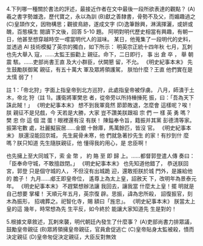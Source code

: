 

4.下列哪一種關於書法的評述，最接近作者在文中最後一段所欲表達的觀點？
(A)羲之書字勢雄逸，歷代寶之，永以為訓
(B)獻之善隸書，骨勢不及父，而媚趣過之
(C)皇頡作文，因物構思；觀彼鳥跡，遂成文字
(D)逸筆餘興，淋漓揮灑，或妍或醜，百態橫生
閱讀下文後，回答 5-10 題。
阿明對明代歷史相當有興趣，有朝一日，他甚至想穿越時空一嚐當明代人的滋味。
某日，他蒐集了一段明代的史料，並透過 AI 技術模擬了英宗的獨白，如下所示：
明英宗正統十四年秋
七月，瓦刺也先大舉入
寇，……太監王振勸上
親征。命下，二日即行，
事 出 倉 卒 ， 舉 朝 震
駭。……吏部尚書王直
及大小群臣，伏闕懇
留，不允。
《明史紀事本末》
先生鼓勵朕御駕
親征，有五十萬大
軍及眾將領護駕，
朕怕什麼？王直
他們實在是太懦
弱了！

註 1：「帝北狩」字面上指皇帝到北方巡狩，此處指皇帝被俘虜。
八月，師潰于土木，帝北
狩（註 1)。護衛將軍樊忠
者，從帝旁以所持棰捶死
振，曰：「吾為天下誅此賊！」
《明史紀事本末》
想不到我軍竟然
節節敗退，怎麼會
這樣呢？唉！朕
親征不是兒戲，今
天若是大勝，大家
豈不讚美朕跟祖
宗 們 一 樣 英 勇
嗎？
樊 忠 你 這 個 混
蛋！眼裡還有沒
有朕！
陳鎰奉令旨，籍振并其黨
彭德清等家。振第宅數
處，壯麗擬宸居……金銀
十餘庫，馬萬餘匹，皆沒
官。
《明史紀事本末》
朕還沒能回京城，
先生屍骨未寒，他
們就急著抄先生
的家！有抄到什
麼嗎？朕只知道
先生隨朕親征，他
懂得我的用心，是
忠臣啊！

也先擁上至大同城下，索
金 幣 ， 約 賂 至 即 歸
上。……都督郭登遣人傳
奏曰：「臣奉命守城，不敢擅啟閉。」
《明史紀事本末》
也先知道他錯了，
恭送朕回宮，郭登
只是個守城的人，
不但沒有出城跪
迎，還敢拒朕於城
門外，是誰給他的
膽子！
九月……郕王即皇帝位，
遙尊上為太上皇，詔赦天
下，改明年為景泰元年。
《明史紀事本末》
不趕緊想辦法讓
我回去，讓我當
什麼太上皇！擺
明就是自己想要
掌權！
天順元年五月，英宗復
辟。思振，諱為忠所殺，
詔復振官，刻木為振形，
招魂葬之。祀智化寺，賜
額曰「旌忠」。
《明史紀事本末》
朕當太上皇的這
幾年，時常想為先
生平反，如今終於
能讓大家知道先
生是對的！

5.根據文章敘述，瓦剌來襲，明代朝廷內發生了什麼事？
(A)吏部尚書力排眾議，鼓勵皇帝親征
(B)眾將領擁皇帝親征，官員倉促逃亡
(C)皇帝貼身太監被殺，憤而決定親征
(D)皇帝匆促決定親征，大臣反對無效
